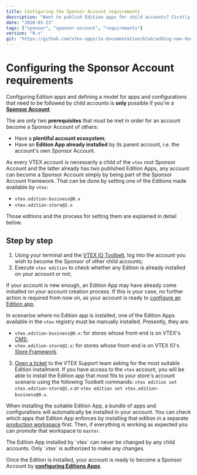 ```yaml
---
title: Configuring the Sponsor Account requirements
description: "Want to publish Edition apps for child accounts? Firstly know how to configure all requirements to be a Sponsor Account."
date: "2020-03-23"
tags: ["sponsor", "sponsor-account", "requirements"]
version: "0.x"
git: "https://github.com/vtex-apps/io-documentation/blob/adding-new-docs/docs/en/Recipes/development/updating-edition-apps.md"
---
```


# Configuring the Sponsor Account requirements

Configuring Edition apps and defining a model for apps and configurations that need to be followed by child accounts is **only** possible if you're a [**Sponsor Account**](https://vtex.io/docs/concepts/sponsor-account).

The are only two **prerequisites** that must be met in order for an account become a Sponsor Account of others: 
- Have a **plentiful account ecosystem**; 
- Have an **Edition App already installed** by its parent account, i.e. the account's own Sponsor Account.

As every VTEX account is necessarily a child of the `vtex` root Sponsor Account and the latter already has two published Edition Apps, any account can become a Sponsor Account simply by being part of the Sponsor Account framework. That can be done by setting one of the Editions made available by `vtex`:

 - `vtex.edition-business@0.x`
 - `vtex.edition-store@2.x`

Those editions and the process for setting them are explained in detail below.

## Step by step

1. Using your terminal and the [VTEX IO Toolbelt](https://vtex.io/docs/recipes/development/vtex-io-cli-installment-and-command-reference), log into the account you wish to become the Sponsor of other child accounts;
2. Execute `vtex edition` to check whether any Edition is already installed on your account or not;

<div class="alert alert-info">
If your account is new enough, an Edition App may have already come installed on your account creation process. If this is your case, no further action is required from now on, as your account is ready to <a href="https://github.com/vtex/io-platform-documentation/blob/master/docs/recipes/configuring-an-edition-app.md">configure an Edition app</a>.
</div>

In scenarios where no Edition app is installed, one of the Edition Apps available in the `vtex` registry must be manually installed. Presently, they are:

-   `vtex.edition-business@0.x`: for stores whose front-end is on VTEX's [CMS](https://help.vtex.com/tutorial/what-is-cms--EmO8u2WBj2W4MUQCS8262);
-   `vtex.edition-store@2.x`: for stores whose front-end is on VTEX IO's [Store Framework](https://vtex.io/docs/getting-started/build-stores-with-vtex-io/1).

3. [Open a ticket](https://help-tickets.vtex.com/smartlink/sso/login/zendesk) to the VTEX Support team asking for the most suitable Edition installment. If you have access to the `vtex` account, you will be able to install the Edition app that most fits to your store's account scenario using the following Toolbelt commands: `vtex edition set vtex.edition-store@2.x` or `vtex edition set vtex.edition-business@0.x`. 

When installing the suitable Edition App, a bundle of apps and configurations will automatically be installed in your account. You can check which apps that Edition App enforces by installing that edition in a separate [production workspace](https://github.com/vtex/io-platform-documentation/blob/master/docs/concepts/workspace.md) first. Then, if everything is working as expected you can promote that workspace to `master`.

<div class="alert alert-warning">
The Edition App installed by `vtex` can never be changed by any child accounts. Only `vtex` is authorized to make any changes.
</div>

Once the Edition is installed, your account is ready to become a Sponsor Account by [**configuring Editions Apps**](https://github.com/vtex/io-platform-documentation/blob/master/docs/recipes/configuring-an-edition-app.md).
